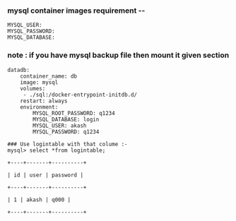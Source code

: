 ### mysql container images requirement --

```
MYSQL_USER: 
MYSQL_PASSWORD:
MYSQL_DATABASE:
```
### note : if you have mysql backup file then mount it given section 

```
datadb:
    container_name: db
    image: mysql
    volumes:
     - ./sql:/docker-entrypoint-initdb.d/
    restart: always
    environment:
        MYSQL_ROOT_PASSWORD: q1234
        MYSQL_DATABASE: login
        MYSQL_USER: akash
        MYSQL_PASSWORD: q1234
```
```
### Use logintable with that colume :-
mysql> select *from logintable;

+----+-------+----------+

| id | user | password |

+----+-------+----------+

| 1 | akash | q000 |

+----+-------+----------+
```
